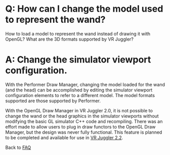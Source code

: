 # Q: How can I change the model used to represent the wand? #

How to load a model to represent the wand instead of drawing it with OpenGL? What are the 3D formats supported by VR Juggler?

# A: Change the simulator viewport configuration. #

With the Performer Draw Manager, changing the model loaded for the wand (and the head) can be accomplished by editing the simulator viewport configuration elements to refer to a different model.  The model formats supported are those supported by Performer.

With the OpenGL Draw Manager in VR Juggler 2.0, it is not possible to change the wand or the head graphics in the simulator viewports without modifying the basic GL simulator C++ code and recompiling.  There was an effort made to allow users to plug in draw functors to the OpenGL Draw Manager, but the design was never fully functional.  This feature is planned to be completed and available for use in [VR Juggler 2.2](DevelopmentStatus#VR_Juggler_2_2_Features.md).

Back to [FAQ](LiveFaq.md)
